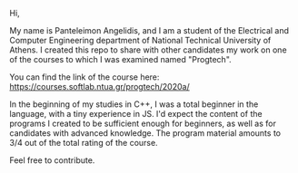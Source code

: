 Hi,

My name is Panteleimon Angelidis, and I am a student of the Electrical and Computer Engineering department of National Technical University of Athens.
I created this repo to share with other candidates my work on one of the courses to which I was examined named "Progtech".

You can find the link of the course here: https://courses.softlab.ntua.gr/progtech/2020a/


In the beginning of my studies in C++, I was a total beginner in the language, with a tiny experience in JS. I'd expect the content of the programs I created to be sufficient enough for beginners, as well as for candidates with advanced knowledge. The program material amounts to 3/4 out of the total rating of the course.


Feel free to contribute.
